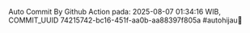 Auto Commit By Github Action pada: 2025-08-07 01:34:16 WIB, COMMIT_UUID 74215742-bc16-451f-aa0b-aa88397f805a #autohijau🗿
